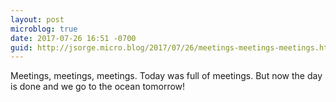 ```yaml
---
layout: post
microblog: true
date: 2017-07-26 16:51 -0700
guid: http://jsorge.micro.blog/2017/07/26/meetings-meetings-meetings.html
---
```

Meetings, meetings, meetings. Today was full of meetings. But now the day is done and we go to the ocean tomorrow!
